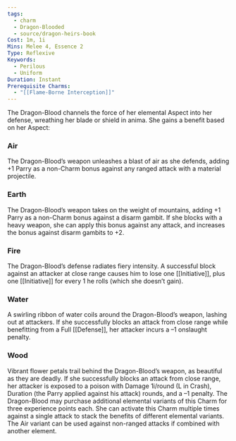 ```yaml
---
tags:
  - charm
  - Dragon-Blooded
  - source/dragon-heirs-book
Cost: 1m, 1i
Mins: Melee 4, Essence 2
Type: Reflexive
Keywords:
  - Perilous
  - Uniform
Duration: Instant
Prerequisite Charms:
  - "[[Flame-Borne Interception]]"
---
```

The Dragon-Blood channels the force of her elemental Aspect into her defense, wreathing her blade or shield in anima. She gains a benefit based on her Aspect: 
### Air
The Dragon-Blood’s weapon unleashes a blast of air as she defends, adding +1 Parry as a non-Charm bonus against any ranged attack with a material projectile.

### Earth
The Dragon-Blood’s weapon takes on the weight of mountains, adding +1 Parry as a non-Charm bonus against a disarm gambit. If she blocks with a heavy weapon, she can apply this bonus against any attack, and increases the bonus against disarm gambits to +2.

### Fire
The Dragon-Blood’s defense radiates fiery intensity. A successful block against an attacker at close range causes him to lose one [[Initiative]], plus one [[Initiative]] for every 1 he rolls (which she doesn’t gain).

### Water
A swirling ribbon of water coils around the Dragon-Blood’s weapon, lashing out at attackers. If she successfully blocks an attack from close range while benefitting from a Full [[Defense]], her attacker incurs a –1 onslaught penalty.

### Wood
Vibrant flower petals trail behind the Dragon-Blood’s weapon, as beautiful as they are deadly. If she successfully blocks an attack from close range, her attacker is exposed to a poison with Damage 1i/round (L in Crash), Duration (the Parry applied against his attack) rounds, and a –1 penalty.
The Dragon-Blood may purchase additional elemental variants of this Charm for three experience points each.
She can activate this Charm multiple times against a single attack to stack the benefits of different elemental variants. The Air variant can be used against non-ranged attacks if combined with another element.